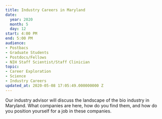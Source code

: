 ```yaml
---
title: Industry Careers in Maryland
date:
  year: 2020
  month: 5
  day: 12
start: 4:00 PM
end: 5:00 PM
audience:
- Postbacs
- Graduate Students
- Postdocs/Fellows
- NIH Staff Scientist/Staff Clinician
topic:
- Career Exploration
- Science
- Industry Careers
updated_at: 2020-05-08 17:05:49.000000000 Z
---
```

Our industry advisor will discuss the landscape of the bio industry in
Maryland. What companies are here, how do you find them, and how do you
position yourself for a job in these companies.

